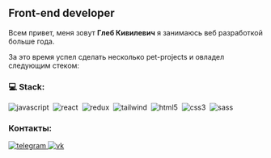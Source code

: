 ## Front-end developer
Всем привет, меня зовут **Глеб Кивилевич** я занимаюсь веб разработкой больше года.

За это время успел сделать несколько pet-projects и овладел следующим стеком:

### 💻 Stack:
<img alt="javascript" src="https://img.shields.io/badge/javascript-F7DF1E.svg?&style=for-the-badge&logo=javascript&logoColor=fff" />&nbsp;
<img alt="react" src="https://img.shields.io/badge/react-61DAFB.svg?&style=for-the-badge&logo=react&logoColor=fff" />&nbsp;
<img alt="redux" src="https://img.shields.io/badge/redux-764ABC.svg?&style=for-the-badge&logo=redux&logoColor=fff" />&nbsp;
<img alt="tailwind" src="https://img.shields.io/badge/tailwind-4680C2.svg?&style=for-the-badge&logo=tailwind%20css&logoColor=black%22" />&nbsp;
<img alt="html5" src="https://img.shields.io/badge/html-E34F26.svg?&style=for-the-badge&logo=html5&logoColor=fff" />&nbsp;
<img alt="css3" src="https://img.shields.io/badge/css-1572B6.svg?&style=for-the-badge&logo=css3&logoColor=fff" />&nbsp;
<img alt="sass" src="https://img.shields.io/badge/sass-CF649A.svg?&style=for-the-badge&logo=sass&logoColor=fff" />&nbsp;

### Контакты:

<a href="https://t.me/gleb_kivilevich">
  <img alt="telegram" src="https://img.shields.io/badge/telegram-4680C2.svg?&style=for-the-badge&logo=telegram&logoColor=black%22"/>
</a>
<a href="https://vk.com/gleb.kivilevich">
  <img alt="vk" src="https://img.shields.io/badge/vk-4680C2.svg?&style=for-the-badge&logo=vk&logoColor=white"/>
</a>

<!-- <img alt="markdown" src="https://img.shields.io/badge/markdown-000.svg?&style=for-the-badge&logo=markdown&logoColor=fff" />&nbsp; -->
<!-- <img alt="redux-saga" src="https://img.shields.io/badge/redux saga-939393.svg?&style=for-the-badge&logo=redux-saga&logoColor=fff" />&nbsp; -->
<!-- <img alt="graphql" src="https://img.shields.io/badge/graphql-E10098.svg?&style=for-the-badge&logo=graphql&logoColor=fff" />&nbsp; -->
<!-- <img alt="typescript" src="https://img.shields.io/badge/typescript-007ACC.svg?&style=for-the-badge&logo=typescript&logoColor=fff" />&nbsp; -->
<!-- <img alt="jest" src="https://img.shields.io/badge/jest-C21325.svg?&style=for-the-badge&logo=jest&logoColor=fff" />&nbsp; -->
<!-- <img alt="testing-library" src="https://img.shields.io/badge/rtl-D62B2A.svg?&style=for-the-badge&logo=testing-library&logoColor=fff" />&nbsp; -->
<!-- <img alt="node.js" src="https://img.shields.io/badge/node.js-90C53F.svg?&style=for-the-badge&logo=node.js&logoColor=fff" />&nbsp; -->
<!-- <img alt="mongodb" src="https://img.shields.io/badge/mongodb-26A944.svg?&style=for-the-badge&logo=mongodb&logoColor=fff" />&nbsp; -->
<!-- <img alt="next.js" src="https://img.shields.io/badge/next.js-000.svg?&style=for-the-badge&logo=next.js&logoColor=fff" />&nbsp; -->
